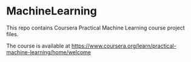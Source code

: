 # MachineLearning

This repo contains Coursera Practical Machine Learning course project files.

The course is available at https://www.coursera.org/learn/practical-machine-learning/home/welcome
